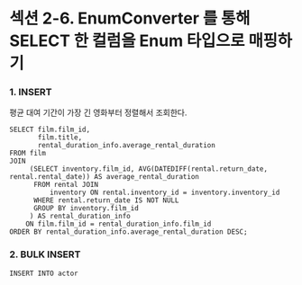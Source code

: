 # 섹션 2-6. EnumConverter 를 통해 SELECT 한 컬럼을 Enum 타입으로 매핑하기

### 1. INSERT 
평균 대여 기간이 가장 긴 영화부터 정렬해서 조회한다.

```mysql
SELECT film.film_id,
       film.title,
       rental_duration_info.average_rental_duration
FROM film
JOIN
     (SELECT inventory.film_id, AVG(DATEDIFF(rental.return_date, rental.rental_date)) AS average_rental_duration
      FROM rental JOIN
          inventory ON rental.inventory_id = inventory.inventory_id
      WHERE rental.return_date IS NOT NULL
      GROUP BY inventory.film_id
     ) AS rental_duration_info
    ON film.film_id = rental_duration_info.film_id
ORDER BY rental_duration_info.average_rental_duration DESC;
```

### 2. BULK INSERT

```mysql
INSERT INTO actor 
```